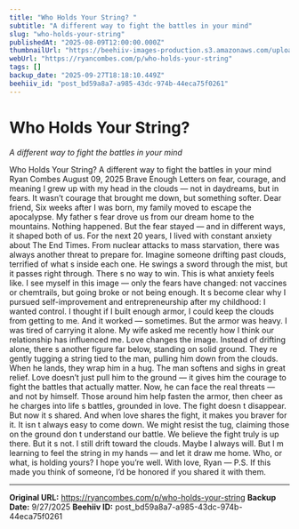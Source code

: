 ```yaml
---
title: "Who Holds Your String? "
subtitle: "A different way to fight the battles in your mind"
slug: "who-holds-your-string"
publishedAt: "2025-08-09T12:00:00.000Z"
thumbnailUrl: "https://beehiiv-images-production.s3.amazonaws.com/uploads/asset/file/16486020-18e2-465b-9081-584fb592a40b/Who_Holds_Your_String.png?t=1754734423"
webUrl: "https://ryancombes.com/p/who-holds-your-string"
tags: []
backup_date: "2025-09-27T18:18:10.449Z"
beehiiv_id: "post_bd59a8a7-a985-43dc-974b-44eca75f0261"
---
```


# Who Holds Your String? 

*A different way to fight the battles in your mind*



Who Holds Your String? A different way to fight the battles in your mind Ryan Combes August 09, 2025 Brave Enough Letters on fear, courage, and meaning I grew up with my head in the clouds — not in daydreams, but in fears. It wasn’t courage that brought me down, but something softer. Dear friend, Six weeks after I was born, my family moved to escape the apocalypse. My father s fear drove us from our dream home to the mountains. Nothing happened. But the fear stayed — and in different ways, it shaped both of us. For the next 20 years, I lived with constant anxiety about The End Times. From nuclear attacks to mass starvation, there was always another threat to prepare for. Imagine someone drifting past clouds, terrified of what s inside each one. He swings a sword through the mist, but it passes right through. There s no way to win. This is what anxiety feels like. I see myself in this image — only the fears have changed: not vaccines or chemtrails, but going broke or not being enough. It s become clear why I pursued self-improvement and entrepreneurship after my childhood: I wanted control. I thought if I built enough armor, I could keep the clouds from getting to me. And it worked — sometimes. But the armor was heavy. I was tired of carrying it alone. My wife asked me recently how I think our relationship has influenced me. Love changes the image. Instead of drifting alone, there s another figure far below, standing on solid ground. They re gently tugging a string tied to the man, pulling him down from the clouds. When he lands, they wrap him in a hug. The man softens and sighs in great relief. Love doesn’t just pull him to the ground — it gives him the courage to fight the battles that actually matter. Now, he can face the real threats — and not by himself. Those around him help fasten the armor, then cheer as he charges into life s battles, grounded in love. The fight doesn t disappear. But now it s shared. And when love shares the fight, it makes you braver for it. It isn t always easy to come down. We might resist the tug, claiming those on the ground don t understand our battle. We believe the fight truly is up there. But it s not. I still drift toward the clouds. Maybe I always will. But I m learning to feel the string in my hands — and let it draw me home. Who, or what, is holding yours? I hope you’re well. With love, Ryan — P.S. If this made you think of someone, I’d be honored if you shared it with them.

---

**Original URL:** https://ryancombes.com/p/who-holds-your-string
**Backup Date:** 9/27/2025
**Beehiiv ID:** post_bd59a8a7-a985-43dc-974b-44eca75f0261

